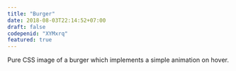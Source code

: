 ```yaml
---
title: "Burger"
date: 2018-08-03T22:14:52+07:00
draft: false
codepenid: "XYMxrq"
featured: true
---
```


Pure CSS image of a burger which implements a simple animation on hover.